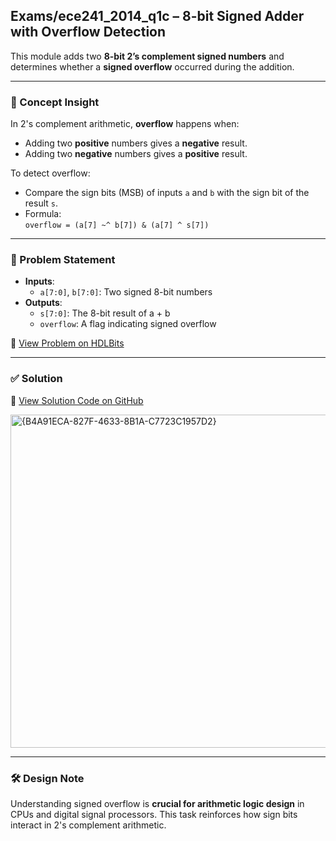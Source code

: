## Exams/ece241_2014_q1c – 8-bit Signed Adder with Overflow Detection

This module adds two **8-bit 2’s complement signed numbers** and determines whether a **signed overflow** occurred during the addition.

---

### 🧠 Concept Insight  
In 2's complement arithmetic, **overflow** happens when:
- Adding two **positive** numbers gives a **negative** result.
- Adding two **negative** numbers gives a **positive** result.

To detect overflow:
- Compare the sign bits (MSB) of inputs `a` and `b` with the sign bit of the result `s`.
- Formula:  
  `overflow = (a[7] ~^ b[7]) & (a[7] ^ s[7])`

---

### 📘 Problem Statement  
- **Inputs**:  
  - `a[7:0]`, `b[7:0]`: Two signed 8-bit numbers  
- **Outputs**:  
  - `s[7:0]`: The 8-bit result of a + b  
  - `overflow`: A flag indicating signed overflow  

🔗 [View Problem on HDLBits](https://hdlbits.01xz.net/wiki/Exams/ece241_2014_q1c)

---

### ✅ Solution  
📄 [View Solution Code on GitHub](https://github.com/EswarAdithya011/HDLBits/blob/main/Problem%20Sets/3.%20Circuits/Combinational%20logic/3.3%20Arithmetic%20Circuits/3.3.5%20Signed%20addition%20overflow/ece241_2014_q1c.v)

<img width="533" alt="{B4A91ECA-827F-4633-8B1A-C7723C1957D2}" src="https://github.com/user-attachments/assets/69f286a3-ea5f-48c8-9df3-39b9519869dc" />

---

### 🛠 Design Note  
Understanding signed overflow is **crucial for arithmetic logic design** in CPUs and digital signal processors. This task reinforces how sign bits interact in 2's complement arithmetic.
